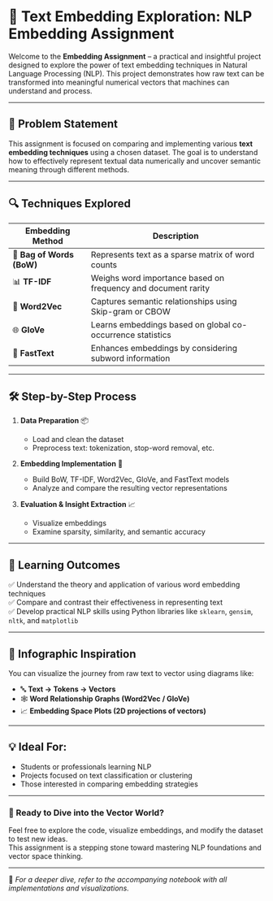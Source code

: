 
# 🧠 Text Embedding Exploration: NLP Embedding Assignment

Welcome to the **Embedding Assignment** – a practical and insightful project designed to explore the power of text embedding techniques in Natural Language Processing (NLP). This project demonstrates how raw text can be transformed into meaningful numerical vectors that machines can understand and process.  

---

## 🧩 Problem Statement

This assignment is focused on comparing and implementing various **text embedding techniques** using a chosen dataset. The goal is to understand how to effectively represent textual data numerically and uncover semantic meaning through different methods.

---

## 🔍 Techniques Explored

| Embedding Method | Description |
|------------------|-------------|
| 🧱 **Bag of Words (BoW)** | Represents text as a sparse matrix of word counts |
| 📊 **TF-IDF** | Weighs word importance based on frequency and document rarity |
| 🧠 **Word2Vec** | Captures semantic relationships using Skip-gram or CBOW |
| 🌐 **GloVe** | Learns embeddings based on global co-occurrence statistics |
| 🧬 **FastText** | Enhances embeddings by considering subword information |

---

## 🛠️ Step-by-Step Process

1. **Data Preparation** 📦  
   - Load and clean the dataset  
   - Preprocess text: tokenization, stop-word removal, etc.  

2. **Embedding Implementation** 🧰  
   - Build BoW, TF-IDF, Word2Vec, GloVe, and FastText models  
   - Analyze and compare the resulting vector representations  

3. **Evaluation & Insight Extraction** 📈  
   - Visualize embeddings  
   - Examine sparsity, similarity, and semantic accuracy  

---

## 🎯 Learning Outcomes

✅ Understand the theory and application of various word embedding techniques  
✅ Compare and contrast their effectiveness in representing text  
✅ Develop practical NLP skills using Python libraries like `sklearn`, `gensim`, `nltk`, and `matplotlib`  

---

## 🧠 Infographic Inspiration

You can visualize the journey from raw text to vector using diagrams like:

- 🔤 **Text → Tokens → Vectors**
- 🕸️ **Word Relationship Graphs (Word2Vec / GloVe)**
- 📈 **Embedding Space Plots (2D projections of vectors)**

---

## 💡 Ideal For:

- Students or professionals learning NLP  
- Projects focused on text classification or clustering  
- Those interested in comparing embedding strategies

---

### 🚀 Ready to Dive into the Vector World?

Feel free to explore the code, visualize embeddings, and modify the dataset to test new ideas.  
This assignment is a stepping stone toward mastering NLP foundations and vector space thinking.

---

🔗 *For a deeper dive, refer to the accompanying notebook with all implementations and visualizations.*

